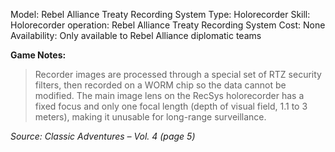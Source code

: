 Model: Rebel Alliance Treaty Recording System
Type: Holorecorder
Skill: Holorecorder operation: Rebel Alliance Treaty
Recording System
Cost: None
Availability: Only available to Rebel Alliance diplomatic teams

**Game Notes:**
> Recorder images are processed through a special set of RTZ security filters, then recorded on a WORM chip so the data cannot be modified. The main image lens on the RecSys holorecorder has a fixed focus and only one focal length (depth of visual field, 1.1 to 3 meters), making it unusable for long-range surveillance.

*Source: Classic Adventures – Vol. 4 (page 5)*